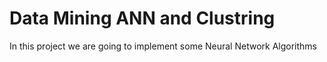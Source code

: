 <h1>Data Mining ANN and Clustring </h1>

<p>In this project we are going to implement some Neural Network Algorithms</p>
